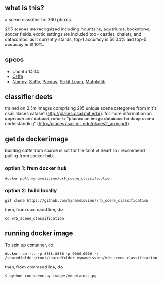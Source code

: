## what is this?
a scene classifier for 360 photos. 

205 scenes are recognized including mountains, aquariums, bookstores, soccer fields. exotic settings are included too - castles, chalets, and catacombs. as it currently stands, top-1 accuracy is 50.04% and top-5 accuracy is 81.10%. 

## specs
* Ubuntu 14.04
* [Caffe](http://caffe.berkeleyvision.org/)
* [Numpy](http://www.numpy.org/), [SciPy](https://www.scipy.org/), [Pandas](http://pandas.pydata.org/), [Scikit Learn](http://scikit-learn.org/), [Matplotlib](http://matplotlib.org/)

## classifier deets
trained on 2.5m images comprising 205 unique scene categories from mit's csail places dataset (http://places.csail.mit.edu/). for more information on approach and dataset, refer to "places: an image database for deep scene understanding" (http://places.csail.mit.edu/places2_arxiv.pdf).


## get da docker image

building caffe from source is not for the faint of heart so i recommend pulling from docker hub.

### option 1: from docker hub

```
docker pull mynameisvinn/vrb_scene_classification
```

### option 2: build locally
```
git clone https://github.com/mynameisvinn/vrb_scene_classification
```

then, from command line, do

```
cd vrb_scene_classification
```

## running docker image

To spin up container, do

```
docker run -it -p 8888:8888 -p 6006:6006 -v /sharedfolder:/root/sharedfolder mynameisvinn/vrb_scene_classification
```

then, from command line, do

```
$ python run_scene.py images/mountains.jpg
```